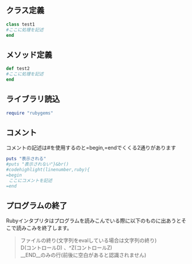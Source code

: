 ## クラス定義

```ruby
class test1
#ここに処理を記述
end
```

## メソッド定義

```ruby
def test2
#ここに処理を記述
end
```

## ライブラリ読込

```ruby
require "rubygems"
```

## コメント

コメントの記述は#を使用するのと=begin,=endでくくる2通りがあります

```ruby
puts "表示される"
#puts "表示されない"}&br()
#codehighlight(linenumber,ruby){
=begin
 ここにコメントを記述
=end
```

## プログラムの終了

Rubyインタプリタはプログラムを読みこんでいる際に以下のものに出あうとそこで読みこみを終了します。

> ファイルの終り(文字列をevalしている場合は文字列の終り)  
> D(コントロールD) 、^Z(コントロールZ)  
> __END__のみの行(前後に空白があると認識されません)
